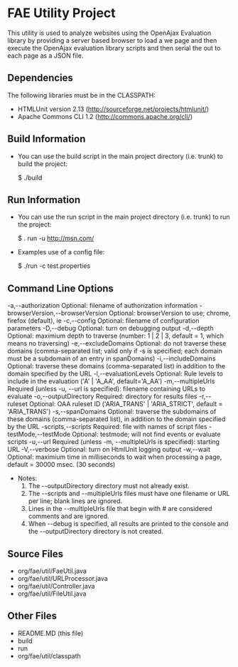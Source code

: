 # FAE Utility Project
This utility is used to analyze websites using the OpenAjax Evaluation library by providing a server based browser to load a we page and then execute the OpenAjax evaluation library scripts and then serial the out to each page as a JSON file.

## Dependencies

The following libraries must be in the CLASSPATH:

* HTMLUnit version 2.13 (http://sourceforge.net/projects/htmlunit/)
* Apache Commons CLI 1.2 (http://commons.apache.org/cli/)

## Build Information

* You can use the build script in the main project directory (i.e. trunk) to build the project:

  $ ./build

## Run Information

* You can use the run script in the main project directory (i.e. trunk) to run the project:

  $ . run -u http://msn.com/

* Examples use of a config file:

  $ ./run -c test.properties


## Command Line Options

 -a,--authorization <arg>                 Optional: filename of authorization information
 -browserVersion,--browserVersion <arg>   Optional: browserVersion to use; chrome, firefox (default), ie
 -c,--config <arg>                        Optional: filename of configuration parameters
 -D,--debug                               Optional: turn on debugging output
 -d,--depth <arg>                         Optional: maximium depth to traverse (number: 1 | 2 | 3, default = 1, which means no traversing)
 -e,--excludeDomains <arg>                Optional: do not traverse these domains (comma-separated list; valid only if -s is specified; each domain must be a subdomain of an entry in spanDomains)
 -i,--includeDomains <arg>                Optional: traverse these domains (comma-separated list) in addition to the domain specified by the URL
 -l,--evaluationLevels <arg>              Optional: Rule levels to include in the evaluation ('A' | 'A_AA', default='A_AA')
 -m,--multipleUrls <arg>                  Required (unless -u, --url is specified): filename containing URLs to evaluate
 -o,--outputDirectory <arg>               Required: directory for results files
 -r,--ruleset <arg>                       Optional: OAA ruleset ID ('ARIA_TRANS' | 'ARIA_STRICT', default = 'ARIA_TRANS')
 -s,--spanDomains <arg>                   Optional: traverse the subdomains of these domains (comma-separated list), in addition to the domain specified by the URL
 -scripts,--scripts <arg>                 Required: file with names of script files
 -testMode,--testMode                     Optional: testmode; will not find events or evaluate scripts
 -u,--url <arg>                           Required (unless -m, --multipleUrls is specified): starting URL
 -V,--verbose                             Optional: turn on HtmlUnit logging output
 -w,--wait <arg>                          Optional: maximium time in milliseconds to wait when processing a page, default = 30000 msec. (30 seconds)

* Notes:
  1. The --outputDirectory directory must not already exist.
  2. The --scripts and --multipleUrls files must have one filename or URL per line;
     blank lines are ignored.
  3. Lines in the --multipleUrls file that begin with # are considered comments and
     are ignored.
  4. When --debug is specified, all results are printed to the console and
     the --outputDirectory directory is not created.

## Source Files

* org/fae/util/FaeUtil.java
* org/fae/util/URLProcessor.java
* org/fae/util/Controller.java
* org/fae/util/FileUtil.java

## Other Files

* README.MD (this file)
* build
* run
* org/fae/util/classpath


